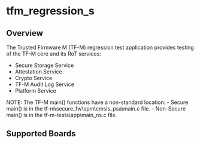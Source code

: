 # tfm_regression_s

## Overview
The Trusted Firmware M (TF-M) regression test application provides testing of the TF-M core and its RoT services:
 - Secure Storage Service
 - Attestation Service
 - Crypto Service
 - TF-M Audit Log Service
 - Platform Service
 
NOTE: The TF-M main() functions have a non-standard location:
       - Secure main() is in the tf-m\secure_fw\spm\cmsis_psa\main.c file.
       - Non-Secure main() is in the tf-m-tests\app\main_ns.c file.

## Supported Boards
